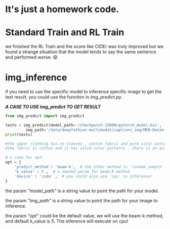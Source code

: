 # It's just a homework code.
# Standard Train and RL Train
   we finished the RL Train and the score like CIDEr was truly improved but we found a strange situation that the model tends to say the same sentence and performed worse. :anguished:

# img_inference
   if you need to use the specific model to inference specific image to get the text result, you could use the function in *img_predict.py*.

***A CASE TO USE img_predict TO GET RESULT***
```python
from img_predict import img_predict

texts = img_predict(model_path='/checkpoint-15000/pytorch_model.bin',
         img_path='/data/deepfashion-multimodal/captions_img/MEN-Denim-id_00000182-01_7_additional.jpg', opt={})   # texts is a string value of results
print(texts)

#the upper clothing has no sleeves , cotton fabric and pure color patterns . it has a crew neckline . the lower clothing is of long length .
#the fabric is cotton and it has solid color patterns . there is an accessory on her wrist . there is a ring on her finger .

# a case for opt:
opt = {
    'predict_method': 'beam-k',  # the other method is 'random_sample'
    'k_value' : 5 ,  # a needed param for beam-k method
    'device' : 'cuda' ,  # you could also use 'cpu' to inference!
}
```
the param *"model_path"* is a string value to point the path for your model. 

the param *"img_path"* is a string value to point the path for your image to inference. 

the param *"opt"* could be the default value, we will use the beam-k method, and default k_value is 5. The inference will execute on cpu! 
